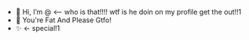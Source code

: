 - 👋 Hi, I’m @ <-- who is that!!!! wtf is he doin on my profile get the out!!1
- 👀 You're Fat And Please Gtfo!
- ✨ <- special!1

<!---
AsyncFetch/AsyncFetch is a ✨ special ✨ repository because its `README.md` (this file) appears on your GitHub profile.
You can click the Preview link to take a look at your changes.
--->
